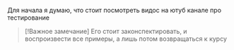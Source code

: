 Для начала я думаю, что стоит посмотреть видос на ютуб канале про тестирование

> [!Важное замечание]
> Его стоит законспектировать, и воспроизвести все примеры, а лишь потом возвращаться к курсу


